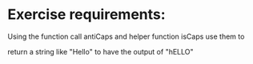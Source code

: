 Exercise requirements:
=====================

Using the function call antiCaps and helper function isCaps use them to

return a string like "Hello" to have the output of "hELLO" 

